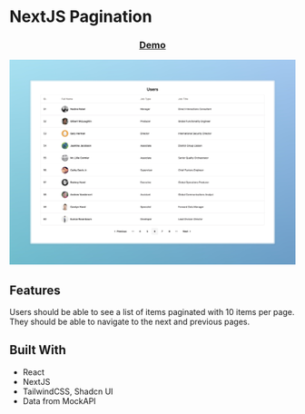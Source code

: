 # NextJS Pagination

<div align="center">
  <h3>
    <a href="https://react-pagination-zeta.vercel.app/">
      Demo
    </a>
  </h3>
</div>

![React Pagination](https://raw.githubusercontent.com/JealousGx/snippets/pagination/demo.jpeg)

## Features

Users should be able to see a list of items paginated with 10 items per page.
They should be able to navigate to the next and previous pages.

## Built With

- React
- NextJS
- TailwindCSS, Shadcn UI
- Data from MockAPI
